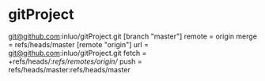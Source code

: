 # gitProject
git@github.com:inluo/gitProject.git
[branch "master"] 
	remote = origin 
	merge = refs/heads/master
[remote "origin"] 
	url = git@github.com:inluo/gitProject.git
	fetch = +refs/heads/*:refs/remotes/origin/* 
	push = refs/heads/master:refs/heads/master
